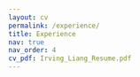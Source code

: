 ```yaml
---
layout: cv
permalink: /experience/
title: Experience
nav: true
nav_order: 4
cv_pdf: Irving_Liang_Resume.pdf
---
```

